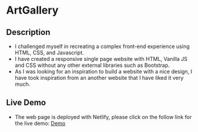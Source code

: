 # ArtGallery

## Description
- I challenged myself in recreating a complex front-end experience using HTML, CSS, and Javascript.
- I have created a responsive single page website with HTML, Vanilla JS and CSS without any other external libraries such as Bootstrap.
- As I was looking for an inspiration to build a website with a nice design, I have took inspiration from an another website that I have liked it very much.

## Live Demo
- The web page is deployed with Netlify, please click on the follow link for the live demo: [Demo](https://leoartgallery.netlify.app/)